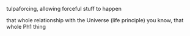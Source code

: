 tulpaforcing, allowing forceful stuff to happen

that whole relationship with the Universe (life principle)
you know, that whole Ph1 thing